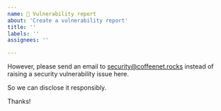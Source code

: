 ```yaml
---
name: 🐝 Vulnerability report
about: 'Create a vulnerability report'
title: ''
labels: ''
assignees: ''

---
```


<!--

Yay, thanks for your contribution. Your awesome 🥰
 
-->

However, please send an email to security@coffeenet.rocks 
instead of raising a security vulnerability issue here.

So we can disclose it responsibly.

Thanks!
